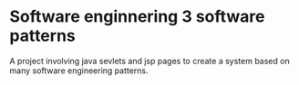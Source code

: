 # Software enginnering 3 software patterns
 A project involving java sevlets and jsp pages to create a system based on many software engineering patterns.
